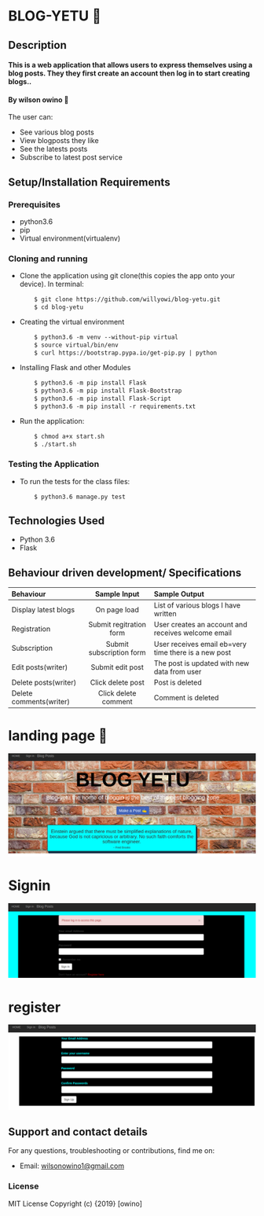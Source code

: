 # BLOG-YETU :muscle:

## Description
#### This is a web application that allows users to express themselves using a blog posts. They they first create an account then log in to start creating blogs..
#### By **wilson owino** :100:

The user can:
* See various blog posts
* View blogposts they like
* See the latests posts
* Subscribe to latest post service
## Setup/Installation Requirements
### Prerequisites
* python3.6
* pip
* Virtual environment(virtualenv)

### Cloning and running
* Clone the application using git clone(this copies the app onto your device). In terminal:

          $ git clone https://github.com/willyowi/blog-yetu.git
          $ cd blog-yetu

* Creating the virtual environment

          $ python3.6 -m venv --without-pip virtual
          $ source virtual/bin/env
          $ curl https://bootstrap.pypa.io/get-pip.py | python

* Installing Flask and other Modules

          $ python3.6 -m pip install Flask
          $ python3.6 -m pip install Flask-Bootstrap
          $ python3.6 -m pip install Flask-Script
          $ python3.6 -m pip install -r requirements.txt

* Run the application:

          $ chmod a+x start.sh
          $ ./start.sh
### Testing the Application
* To run the tests for the class files:

          $ python3.6 manage.py test

## Technologies Used
* Python 3.6
* Flask
## Behaviour driven development/ Specifications

| Behaviour |  Sample Input | Sample Output |
| :---------------- | :---------------: | :------------------ |
| Display latest blogs | On page load | List of various blogs I have written |
| Registration | Submit regitration form | User creates an account and receives welcome email |
| Subscription | Submit subscription form| User receives email eb=very time there is a new post|
| Edit posts(writer) | Submit edit post | The post is updated with new data from user |
| Delete posts(writer) | Click delete post | Post is deleted |
| Delete comments(writer) | Click delete comment | Comment is deleted |


# landing page :book:
![screenshot](app/static/photos/landland.png)

# Signin 
![screenshot](app/static/photos/sign.png)

# register
![screenshot](app/static/photos/reg.png)


## Support and contact details
For any questions, troubleshooting or contributions,  find me on:
* Email: wilsonowino1@gmail.com
### License
MIT License
Copyright (c) {2019} [owino]
